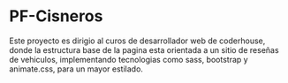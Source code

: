 # PF-Cisneros

Este proyecto es dirigio al curos de desarrollador web de coderhouse, donde la estructura base de la pagina esta orientada a un sitio de reseñas de vehiculos, implementando tecnologias como sass, bootstrap y animate.css, para
un mayor estilado.
